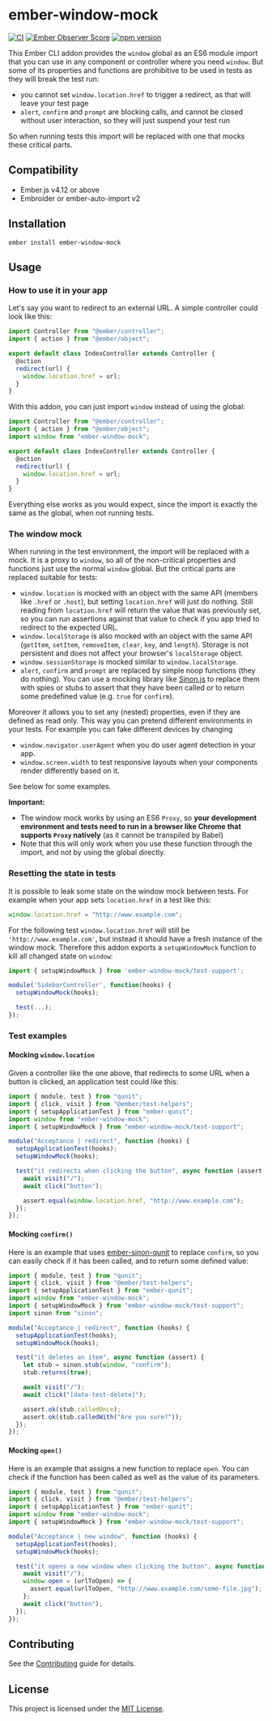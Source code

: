 # ember-window-mock

[![CI](https://github.com/kaliber5/ember-window-mock/actions/workflows/ci.yml/badge.svg)](https://github.com/kaliber5/ember-window-mock/actions/workflows/ci.yml)
[![Ember Observer Score](https://emberobserver.com/badges/ember-window-mock.svg)](https://emberobserver.com/addons/ember-window-mock)
[![npm version](https://badge.fury.io/js/ember-window-mock.svg)](https://badge.fury.io/js/ember-window-mock)

This Ember CLI addon provides the `window` global as an ES6 module import that you can use in any component or controller where
you need `window`. But some of its properties and functions are prohibitive to be used
in tests as they will break the test run:

- you cannot set `window.location.href` to trigger a redirect, as that will leave your test page
- `alert`, `confirm` and `prompt` are blocking calls, and cannot be closed without user interaction, so they will just
  suspend your test run

So when running tests this import will be replaced with one that mocks these critical parts.

## Compatibility

- Ember.js v4.12 or above
- Embroider or ember-auto-import v2

## Installation

```
ember install ember-window-mock
```

## Usage

### How to use it in your app

Let's say you want to redirect to an external URL. A simple controller could look like this:

```js
import Controller from "@ember/controller";
import { action } from "@ember/object";

export default class IndexController extends Controller {
  @action
  redirect(url) {
    window.location.href = url;
  }
}
```

With this addon, you can just import `window` instead of using the global:

```js
import Controller from "@ember/controller";
import { action } from "@ember/object";
import window from "ember-window-mock";

export default class IndexController extends Controller {
  @action
  redirect(url) {
    window.location.href = url;
  }
}
```

Everything else works as you would expect, since the import is exactly the same as the global, when not running tests.

### The window mock

When running in the test environment, the import will be replaced with a mock. It is a proxy to `window`, so all of the
non-critical properties and functions just use the normal `window` global. But the critical parts are replaced suitable
for tests:

- `window.location` is mocked with an object with the same API (members like `.href` or `.host`), but setting
  `location.href` will just do nothing. Still reading from `location.href` will return the value that was previously set,
  so you can run assertions against that value to check if you app tried to redirect to the expected URL.
- `window.localStorage` is also mocked with an object with the same API (`getItem`, `setItem`, `removeItem`, `clear`, `key`, and `length`). Storage is not persistent and does not affect your browser's `localStorage` object.
- `window.sessionStorage` is mocked similar to `window.localStorage`.
- `alert`, `confirm` and `prompt` are replaced by simple noop functions (they do nothing). You can use a mocking library
  like [Sinon.js](http://sinonjs.org/) to replace them with spies or stubs to assert that they have been called or to
  return some predefined value (e.g. `true` for `confirm`).

Moreover it allows you to set any (nested) properties, even if they are defined as read only. This way you can pretend
different environments in your tests. For example you can fake different devices by changing

- `window.navigator.userAgent` when you do user agent detection in your app.
- `window.screen.width` to test responsive layouts when your components render differently based on it.

See below for some examples.

**Important:**

- The window mock works by using an ES6 `Proxy`, so **your development environment and tests need to run in a browser like Chrome that
  supports `Proxy` natively** (as it cannot be transpiled by Babel)
- Note that this will only work when you use these function through the import, and not by using the global directly.

### Resetting the state in tests

It is possible to leak some state on the window mock between tests. For example when your app sets `location.href` in a
test like this:

```js
window.location.href = "http://www.example.com";
```

For the following test `window.location.href` will still be `'http://www.example.com'`, but instead it should have a
fresh instance of the window mock. Therefore this addon exports a `setupWindowMock` function to kill all changed state on `window`:

```js
import { setupWindowMock } from 'ember-window-mock/test-support';

module('SidebarController', function(hooks) {
  setupWindowMock(hooks);

  test(...);
});
```

### Test examples

#### Mocking `window.location`

Given a controller like the one above, that redirects to some URL when a button is clicked, an application test could like this:

```js
import { module, test } from "qunit";
import { click, visit } from "@ember/test-helpers";
import { setupApplicationTest } from "ember-qunit";
import window from "ember-window-mock";
import { setupWindowMock } from "ember-window-mock/test-support";

module("Acceptance | redirect", function (hooks) {
  setupApplicationTest(hooks);
  setupWindowMock(hooks);

  test("it redirects when clicking the button", async function (assert) {
    await visit("/");
    await click("button");

    assert.equal(window.location.href, "http://www.example.com");
  });
});
```

#### Mocking `confirm()`

Here is an example that uses [ember-sinon-qunit](https://github.com/elwayman02/ember-sinon-qunit) to replace `confirm`,
so you can easily check if it has been called, and to return some defined value:

```js
import { module, test } from "qunit";
import { click, visit } from "@ember/test-helpers";
import { setupApplicationTest } from "ember-qunit";
import window from "ember-window-mock";
import { setupWindowMock } from "ember-window-mock/test-support";
import sinon from "sinon";

module("Acceptance | redirect", function (hooks) {
  setupApplicationTest(hooks);
  setupWindowMock(hooks);

  test("it deletes an item", async function (assert) {
    let stub = sinon.stub(window, "confirm");
    stub.returns(true);

    await visit("/");
    await click("[data-test-delete]");

    assert.ok(stub.calledOnce);
    assert.ok(stub.calledWith("Are you sure?"));
  });
});
```

#### Mocking `open()`

Here is an example that assigns a new function to replace `open`.
You can check if the function has been called as well as the value of its parameters.

```js
import { module, test } from "qunit";
import { click, visit } from "@ember/test-helpers";
import { setupApplicationTest } from "ember-qunit";
import window from "ember-window-mock";
import { setupWindowMock } from "ember-window-mock/test-support";

module("Acceptance | new window", function (hooks) {
  setupApplicationTest(hooks);
  setupWindowMock(hooks);

  test("it opens a new window when clicking the button", async function (assert) {
    await visit("/");
    window.open = (urlToOpen) => {
      assert.equal(urlToOpen, "http://www.example.com/some-file.jpg");
    };
    await click("button");
  });
});
```

## Contributing

See the [Contributing](CONTRIBUTING.md) guide for details.

## License

This project is licensed under the [MIT License](LICENSE.md).
